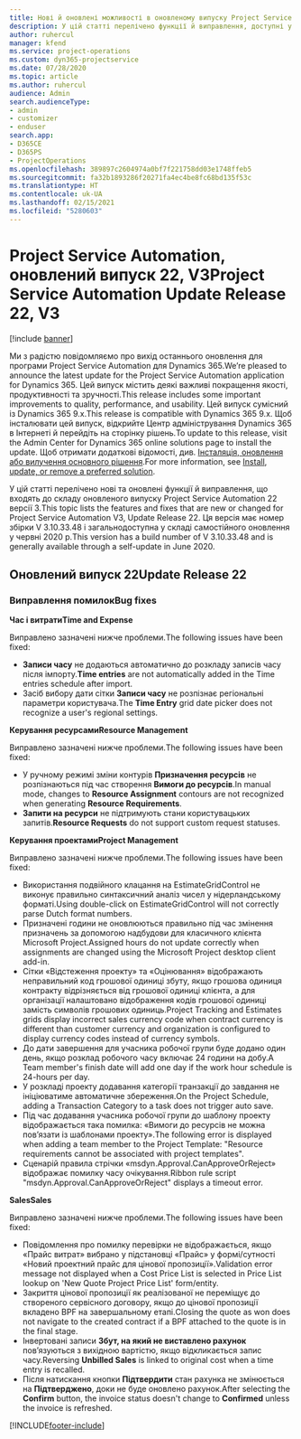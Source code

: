 ```yaml
---
title: Нові й оновлені можливості в оновленому випуску Project Service Automation 22 версії 3
description: У цій статті перелічено функції й виправлення, доступні у випуску Project Service Automation 22, V3.
author: ruhercul
manager: kfend
ms.service: project-operations
ms.custom: dyn365-projectservice
ms.date: 07/28/2020
ms.topic: article
ms.author: ruhercul
audience: Admin
search.audienceType:
- admin
- customizer
- enduser
search.app:
- D365CE
- D365PS
- ProjectOperations
ms.openlocfilehash: 389897c2604974a0bf7f221758dd03e1748ffeb5
ms.sourcegitcommit: fa32b1893286f20271fa4ec4be8fc68bd135f53c
ms.translationtype: HT
ms.contentlocale: uk-UA
ms.lasthandoff: 02/15/2021
ms.locfileid: "5280603"
---
```

# <a name="project-service-automation-update-release-22-v3"></a><span data-ttu-id="ceb8c-103">Project Service Automation, оновлений випуск 22, V3</span><span class="sxs-lookup"><span data-stu-id="ceb8c-103">Project Service Automation Update Release 22, V3</span></span>

[!include [banner](../includes/psa-now-project-operations.md)]

<span data-ttu-id="ceb8c-104">Ми з радістю повідомляємо про вихід останнього оновлення для програми Project Service Automation для Dynamics 365.</span><span class="sxs-lookup"><span data-stu-id="ceb8c-104">We’re pleased to announce the latest update for the Project Service Automation application for Dynamics 365.</span></span> <span data-ttu-id="ceb8c-105">Цей випуск містить деякі важливі покращення якості, продуктивності та зручності.</span><span class="sxs-lookup"><span data-stu-id="ceb8c-105">This release includes some important improvements to quality, performance, and usability.</span></span> <span data-ttu-id="ceb8c-106">Цей випуск сумісний із Dynamics 365 9.x.</span><span class="sxs-lookup"><span data-stu-id="ceb8c-106">This release is compatible with Dynamics 365 9.x.</span></span> <span data-ttu-id="ceb8c-107">Щоб інсталювати цей випуск, відкрийте Центр адміністрування Dynamics 365 в Інтернеті й перейдіть на сторінку рішень.</span><span class="sxs-lookup"><span data-stu-id="ceb8c-107">To update to this release, visit the Admin Center for Dynamics 365 online solutions page to install the update.</span></span> <span data-ttu-id="ceb8c-108">Щоб отримати додаткові відомості, див. [Інсталяція, оновлення або вилучення основного рішення](https://docs.microsoft.com/power-platform/admin/install-remove-preferred-solution).</span><span class="sxs-lookup"><span data-stu-id="ceb8c-108">For more information, see [Install, update, or remove a preferred solution](https://docs.microsoft.com/power-platform/admin/install-remove-preferred-solution).</span></span>

<span data-ttu-id="ceb8c-109">У цій статті перелічено нові та оновлені функції й виправлення, що входять до складу оновленого випуску Project Service Automation 22 версії 3.</span><span class="sxs-lookup"><span data-stu-id="ceb8c-109">This topic lists the features and fixes that are new or changed for Project Service Automation V3, Update Release 22.</span></span> <span data-ttu-id="ceb8c-110">Ця версія має номер збірки V 3.10.33.48 і загальнодоступна у складі самостійного оновлення у червні 2020 р.</span><span class="sxs-lookup"><span data-stu-id="ceb8c-110">This version has a build number of V 3.10.33.48 and is generally available through a self-update in June 2020.</span></span>

## <a name="update-release-22"></a><span data-ttu-id="ceb8c-111">Оновлений випуск 22</span><span class="sxs-lookup"><span data-stu-id="ceb8c-111">Update Release 22</span></span>

### <a name="bug-fixes"></a><span data-ttu-id="ceb8c-112">Виправлення помилок</span><span class="sxs-lookup"><span data-stu-id="ceb8c-112">Bug fixes</span></span>



<span data-ttu-id="ceb8c-113">**Час і витрати**</span><span class="sxs-lookup"><span data-stu-id="ceb8c-113">**Time and Expense**</span></span>

<span data-ttu-id="ceb8c-114">Виправлено зазначені нижче проблеми.</span><span class="sxs-lookup"><span data-stu-id="ceb8c-114">The following issues have been fixed:</span></span>

- <span data-ttu-id="ceb8c-115">**Записи часу** не додаються автоматично до розкладу записів часу після імпорту.</span><span class="sxs-lookup"><span data-stu-id="ceb8c-115">**Time entries** are not automatically added in the Time entries schedule after import.</span></span>
- <span data-ttu-id="ceb8c-116">Засіб вибору дати сітки **Записи часу** не розпізнає регіональні параметри користувача.</span><span class="sxs-lookup"><span data-stu-id="ceb8c-116">The **Time Entry** grid date picker does not recognize a user's regional settings.</span></span>

<span data-ttu-id="ceb8c-117">**Керування ресурсами**</span><span class="sxs-lookup"><span data-stu-id="ceb8c-117">**Resource Management**</span></span>

<span data-ttu-id="ceb8c-118">Виправлено зазначені нижче проблеми.</span><span class="sxs-lookup"><span data-stu-id="ceb8c-118">The following issues have been fixed:</span></span>

- <span data-ttu-id="ceb8c-119">У ручному режимі зміни контурів **Призначення ресурсів** не розпізнаються під час створення **Вимоги до ресурсів**.</span><span class="sxs-lookup"><span data-stu-id="ceb8c-119">In manual mode, changes to **Resource Assignment** contours are not recognized when generating **Resource Requirements**.</span></span>
- <span data-ttu-id="ceb8c-120">**Запити на ресурси** не підтримують стани користувацьких запитів.</span><span class="sxs-lookup"><span data-stu-id="ceb8c-120">**Resource Requests** do not support custom request statuses.</span></span>

<span data-ttu-id="ceb8c-121">**Керування проектами**</span><span class="sxs-lookup"><span data-stu-id="ceb8c-121">**Project Management**</span></span>

<span data-ttu-id="ceb8c-122">Виправлено зазначені нижче проблеми.</span><span class="sxs-lookup"><span data-stu-id="ceb8c-122">The following issues have been fixed:</span></span>

- <span data-ttu-id="ceb8c-123">Використання подвійного клацання на EstimateGridControl не виконує правильно синтаксичний аналіз чисел у нідерландському форматі.</span><span class="sxs-lookup"><span data-stu-id="ceb8c-123">Using double-click on EstimateGridControl will not correctly parse Dutch format numbers.</span></span>
- <span data-ttu-id="ceb8c-124">Призначені години не оновлюються правильно під час змінення призначень за допомогою надбудови для класичного клієнта Microsoft Project.</span><span class="sxs-lookup"><span data-stu-id="ceb8c-124">Assigned hours do not update correctly when assignments are changed using the Microsoft Project desktop client add-in.</span></span>
- <span data-ttu-id="ceb8c-125">Сітки «Відстеження проекту» та «Оцінювання» відображають неправильний код грошової одиниці збуту, якщо грошова одиниця контракту відрізняється від грошової одиниці клієнта, а для організації налаштовано відображення кодів грошової одиниці замість символів грошових одиниць.</span><span class="sxs-lookup"><span data-stu-id="ceb8c-125">Project Tracking and Estimates grids display incorrect sales currency code when contract currency is different than customer currency and organization is configured to display currency codes instead of currency symbols.</span></span>
- <span data-ttu-id="ceb8c-126">До дати завершення для учасника робочої групи буде додано один день, якщо розклад робочого часу включає 24 години на добу.</span><span class="sxs-lookup"><span data-stu-id="ceb8c-126">A Team member's finish date will add one day if the work hour schedule is 24-hours per day.</span></span>
- <span data-ttu-id="ceb8c-127">У розкладі проекту додавання категорії транзакції до завдання не ініціюватиме автоматичне збереження.</span><span class="sxs-lookup"><span data-stu-id="ceb8c-127">On the Project Schedule, adding a Transaction Category to a task does not trigger auto save.</span></span>
- <span data-ttu-id="ceb8c-128">Під час додавання учасника робочої групи до шаблону проекту відображається така помилка: «Вимоги до ресурсів не можна пов’язати із шаблонами проекту».</span><span class="sxs-lookup"><span data-stu-id="ceb8c-128">The following error is displayed when adding a team member to the Project Template: "Resource requirements cannot be associated with project templates".</span></span> 
- <span data-ttu-id="ceb8c-129">Сценарій правила стрічки «msdyn.Approval.CanApproveOrReject» відображає помилку часу очікування.</span><span class="sxs-lookup"><span data-stu-id="ceb8c-129">Ribbon rule script "msdyn.Approval.CanApproveOrReject" displays a timeout error.</span></span>

<span data-ttu-id="ceb8c-130">**Sales**</span><span class="sxs-lookup"><span data-stu-id="ceb8c-130">**Sales**</span></span>

<span data-ttu-id="ceb8c-131">Виправлено зазначені нижче проблеми.</span><span class="sxs-lookup"><span data-stu-id="ceb8c-131">The following issues have been fixed:</span></span>

- <span data-ttu-id="ceb8c-132">Повідомлення про помилку перевірки не відображається, якщо «Прайс витрат» вибрано у підстановці «Прайс» у формі/сутності «Новий проектний прайс для цінової пропозиції».</span><span class="sxs-lookup"><span data-stu-id="ceb8c-132">Validation error message not displayed when a Cost Price List is selected in Price List lookup on 'New Quote Project Price List' form/entity.</span></span>
- <span data-ttu-id="ceb8c-133">Закриття цінової пропозиції як реалізованої не переміщує до створеного сервісного договору, якщо до цінової пропозиції вкладено BPF на завершальному етапі.</span><span class="sxs-lookup"><span data-stu-id="ceb8c-133">Closing the quote as won does not navigate to the created contract if a BPF attached to the quote is in the final stage.</span></span>
- <span data-ttu-id="ceb8c-134">Інвертовані записи **Збут, на який не виставлено рахунок** пов’язуються з вихідною вартістю, якщо відкликається запис часу.</span><span class="sxs-lookup"><span data-stu-id="ceb8c-134">Reversing **Unbilled Sales** is linked to original cost when a time entry is recalled.</span></span>
- <span data-ttu-id="ceb8c-135">Після натискання кнопки **Підтвердити** стан рахунка не змінюється на **Підтверджено**, доки не буде оновлено рахунок.</span><span class="sxs-lookup"><span data-stu-id="ceb8c-135">After selecting the **Confirm** button, the invoice status doesn't change to **Confirmed** unless the invoice is refreshed.</span></span>


[!INCLUDE[footer-include](../includes/footer-banner.md)]